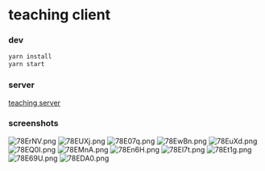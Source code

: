 # teaching client

### dev

```javascript
yarn install
yarn start
```

### server

[teaching server](https://github.com/SE-11/teaching-backend)

### screenshots

![78ErNV.png](https://s4.ax1x.com/2022/01/14/78ErNV.png)
![78EUXj.png](https://s4.ax1x.com/2022/01/14/78EUXj.png)
![78E07q.png](https://s4.ax1x.com/2022/01/14/78E07q.png)
![78EwBn.png](https://s4.ax1x.com/2022/01/14/78EwBn.png)
![78EuXd.png](https://s4.ax1x.com/2022/01/14/78EuXd.png)
![78EQ0I.png](https://s4.ax1x.com/2022/01/14/78EQ0I.png)
![78EMnA.png](https://s4.ax1x.com/2022/01/14/78EMnA.png)
![78En6H.png](https://s4.ax1x.com/2022/01/14/78En6H.png)
![78El7t.png](https://s4.ax1x.com/2022/01/14/78El7t.png)
![78Et1g.png](https://s4.ax1x.com/2022/01/14/78Et1g.png)
![78E69U.png](https://s4.ax1x.com/2022/01/14/78E69U.png)
![78EDA0.png](https://s4.ax1x.com/2022/01/14/78EDA0.png)